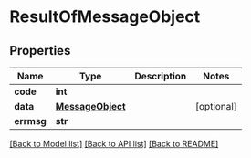 # ResultOfMessageObject

## Properties
Name | Type | Description | Notes
------------ | ------------- | ------------- | -------------
**code** | **int** |  | 
**data** | [**MessageObject**](MessageObject.md) |  | [optional] 
**errmsg** | **str** |  | 

[[Back to Model list]](../README.md#documentation-for-models) [[Back to API list]](../README.md#documentation-for-api-endpoints) [[Back to README]](../README.md)


